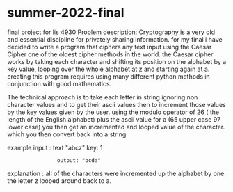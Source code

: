 # summer-2022-final
final project for lis 4930
Problem description: Cryptography is a very old and essential discipline for privately sharing information. for my final i have decided to write a program that ciphers any text input using the Caesar Cipher one of the oldest cipher methods in the world. the Caesar cipher works by taking each character and shifting its position on the alphabet by a key value, looping over the whole alphabet at z and starting again at a. creating this program requires using many different python methods in conjunction with good mathematics.

 The technical approach is to take each letter in string ignoring non character values and to get their ascii values then to increment those values by the key values given by the user. using the modulo operator of 26 ( the length of the English alphabet) plus the ascii value for a (65 upper case 97 lower case) you then get an incremented and looped value of the character. which you then convert back into a string



example     input : text "abcz" key: 1

                    output: "bcda"

explanation : all of the characters were incremented up the alphabet by one the letter z looped around back to a.
